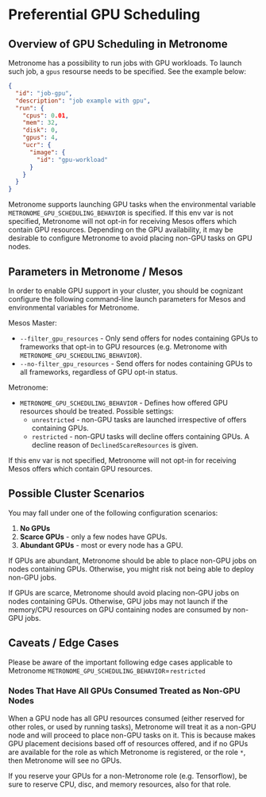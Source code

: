 # Preferential GPU Scheduling


## Overview of GPU Scheduling in Metronome

Metronome has a possibility to run jobs with GPU workloads. To launch such job, a `gpus` resourse needs to be specified. See the example below:

```json
{
  "id": "job-gpu",
  "description": "job example with gpu",
  "run": {
    "cpus": 0.01,
    "mem": 32,
    "disk": 0,
    "gpus": 4,
    "ucr": {
      "image": {
        "id": "gpu-workload"
      }
    }
  }
}
```


Metronome supports launching GPU tasks when the environmental variable `METRONOME_GPU_SCHEDULING_BEHAVIOR` is specified. 
If this env var is not specified, Metronome will not opt-in for receiving Mesos offers which contain GPU resources.
Depending on the GPU availability, it may be desirable to configure Metronome to avoid placing non-GPU tasks on GPU nodes.


## Parameters in Metronome / Mesos

In order to enable GPU support in your cluster, you should be cognizant configure the following command-line launch parameters for Mesos and environmental variables for Metronome.

Mesos Master:

- `--filter_gpu_resources` - Only send offers for nodes containing GPUs to frameworks that opt-in to GPU resources (e.g. Metronome with `METRONOME_GPU_SCHEDULING_BEHAVIOR`).
- `--no-filter_gpu_resources` - Send offers for nodes containing GPUs to all frameworks, regardless of GPU opt-in status.

Metronome:

- `METRONOME_GPU_SCHEDULING_BEHAVIOR`  - Defines how offered GPU resources should be treated. Possible settings:
    - `unrestricted` - non-GPU tasks are launched irrespective of offers containing GPUs.
    - `restricted` - non-GPU tasks will decline offers containing GPUs. A decline reason of `DeclinedScareResources` is given.
    
If this env var is not specified, Metronome will not opt-in for receiving Mesos offers which contain GPU resources.


## Possible Cluster Scenarios

You may fall under one of the following configuration scenarios:

1. **No GPUs**
2. **Scarce GPUs** - only a few nodes have GPUs.
3. **Abundant GPUs** - most or every node has a GPU.

If GPUs are abundant, Metronome should be able to place non-GPU jobs on nodes containing GPUs. Otherwise, you might risk not being able to deploy non-GPU jobs. 

If GPUs are scarce, Metronome should avoid placing non-GPU jobs on nodes containing GPUs. Otherwise, GPU jobs may not launch if the memory/CPU resources on GPU containing nodes are consumed by non-GPU jobs.

## Caveats / Edge Cases

Please be aware of the important following edge cases applicable to Metronome `METRONOME_GPU_SCHEDULING_BEHAVIOR`=`restricted`

### Nodes That Have All GPUs Consumed Treated as Non-GPU Nodes

When a GPU node has all GPU resources consumed (either reserved for other roles, or used by running tasks), Metronome will treat it as a non-GPU node and will proceed to place non-GPU tasks on it. This is because makes GPU placement decisions based off of resources offered, and if no GPUs are available for the role as which Metronome is registered, or the role `*`, then Metronome will see no GPUs.

If you reserve your GPUs for a non-Metronome role (e.g. Tensorflow), be sure to reserve CPU, disc, and memory resources, also for that role.

